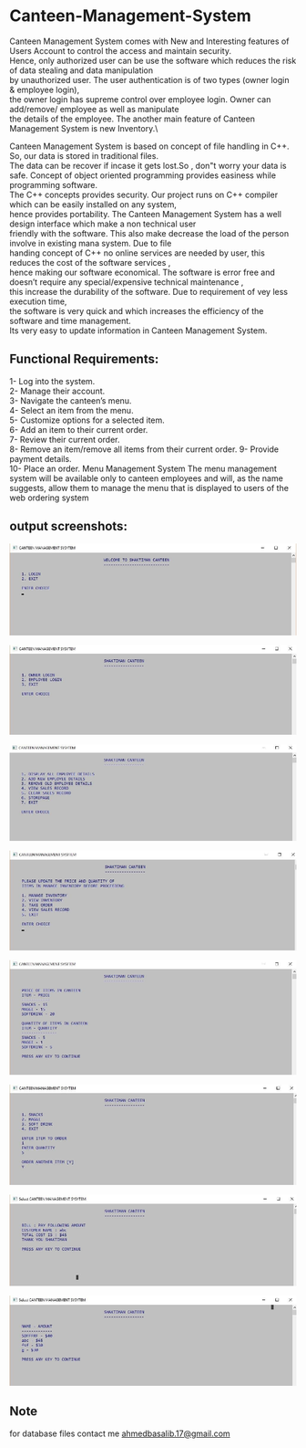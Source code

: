 # Canteen-Management-System
Canteen Management System comes with New and Interesting features of Users Account to control the access and maintain security.\
Hence, only authorized user can be  use the software which reduces the risk of data stealing and data manipulation\
by unauthorized user. The user authentication is of two types (owner login & employee login), \
the owner login has supreme control over employee login. Owner can add/remove/ employee as well as manipulate\
the details of the employee. The another main feature of Canteen Management System is new Inventory.\

Canteen Management System is based on concept of file handling in C++. So, our data is stored in traditional files.\
The data can be recover if incase it gets lost.So , don"t worry your data is safe. Concept of object oriented programming provides easiness while programming software.\
The C++ concepts provides security. Our project runs on C++ compiler which can be easily installed on any system,\
hence provides portability. The Canteen Management System has a well design interface which make a non technical user\
friendly with the software. This also make decrease the load of the person involve in existing mana system. Due to file\
handing concept of C++ no online services are needed by user, this reduces the cost of the software services ,\
hence making our software economical. The software is error free and doesn’t require any special/expensive technical maintenance ,\
this increase the durability of the software. Due to requirement of vey less execution time,\
the software is very quick and which increases the efficiency of the software and time management.\
Its very easy to update information in Canteen Management System.

## Functional Requirements:
1- Log into the system.\
2- Manage their account.\
3- Navigate the canteen’s menu.\
4- Select an item from the menu.\
5- Customize options for a selected item.\
6- Add an item to their current order.\
7- Review their current order.\
8- Remove an item/remove all items from their current order. 9- Provide payment details.\
10- Place an order.
Menu Management System The menu management system will be available only to canteen employees and will, as the name suggests, allow them to manage the menu that is displayed to users of the web ordering system

## output screenshots:
![](image020.jpg)

![](image021.jpg)

![](image023.jpg)

![](image024.jpg)

![](image026.jpg)

![](image027.jpg)

![](image029.jpg)

![](image030.jpg)

## Note
for database files contact me 
ahmedbasalib.17@gmail.com
